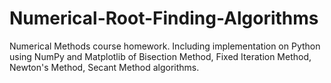 # Numerical-Root-Finding-Algorithms
Numerical Methods course homework. Including implementation on Python using NumPy and Matplotlib of Bisection Method, Fixed Iteration Method, Newton's Method, Secant Method algorithms.
